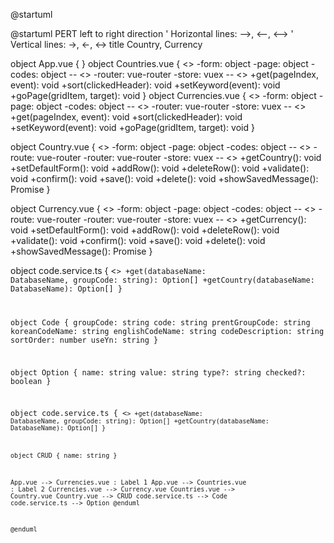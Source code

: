 @startuml

@startuml PERT
left to right direction
' Horizontal lines: -->, <--, <-->
' Vertical lines: ->, <-, <->
title Country, Currency

object App.vue {
}
object Countries.vue {
    <<data>>
    -form: object
    -page: object
    -codes: object
    --
    <<setup>>
    -router: vue-router
    -store: vuex
    --
    <<methods>>
    +get(pageIndex, event): void
    +sort(clickedHeader): void
    +setKeyword(event): void
    +goPage(gridItem, target): void
}
object Currencies.vue {
    <<data>>
    -form: object
    -page: object
    -codes: object
    --
    <<setup>>
    -router: vue-router
    -store: vuex
    --
    <<methods>>
    +get(pageIndex, event): void
    +sort(clickedHeader): void
    +setKeyword(event): void
    +goPage(gridItem, target): void
}

object Country.vue {
    <<data>>
    -form: object
    -page: object
    -codes: object
    --
    <<setup>>
    -route: vue-router
    -router: vue-router
    -store: vuex
    --
    <<methods>>
    +getCountry(): void
    +setDefaultForm(): void
    +addRow(): void
    +deleteRow(): void
    +validate(): void
    +confirm(): void
    +save(): void
    +delete(): void
    +showSavedMessage(): Promise<void>
}

object Currency.vue {
    <<data>>
    -form: object
    -page: object
    -codes: object
    --
    <<setup>>
    -route: vue-router
    -router: vue-router
    -store: vuex
    --
    <<methods>>
    +getCurrency(): void
    +setDefaultForm(): void
    +addRow(): void
    +deleteRow(): void
    +validate(): void
    +confirm(): void
    +save(): void
    +delete(): void
    +showSavedMessage(): Promise<void>
}

object code.service.ts {
    <<code>>
    +get(databaseName: DatabaseName, groupCode: string): Option[]
    +getCountry(databaseName: DatabaseName): Option[]
}

object Code {
    groupCode: string
    code: string
    prentGroupCode: string
    koreanCodeName: string
    englishCodeName: string
    codeDescription: string
    sortOrder: number
    useYn: string
}

object Option {
    name: string
    value: string
    type?: string
    checked?: boolean
}

object code.service.ts {
    <<code>>
    +get(databaseName: DatabaseName, groupCode: string): Option[]
    +getCountry(databaseName: DatabaseName): Option[]
}

object CRUD {
    name: string
}

App.vue --> Currencies.vue : Label 1
App.vue --> Countries.vue : Label 2
Currencies.vue --> Currency.vue
Countries.vue --> Country.vue
Country.vue --> CRUD
code.service.ts --> Code
code.service.ts --> Option
@enduml


@enduml